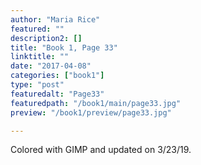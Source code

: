 ```yaml
---
author: "Maria Rice"
featured: ""
description2: []
title: "Book 1, Page 33"
linktitle: ""
date: "2017-04-08"
categories: ["book1"]
type: "post"
featuredalt: "Page33"
featuredpath: "/book1/main/page33.jpg"
preview: "/book1/preview/page33.jpg"

---
```


Colored with GIMP and updated on 3/23/19.
